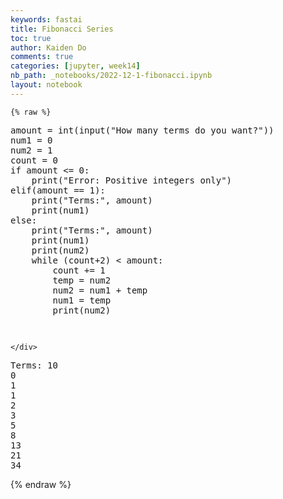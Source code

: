 ```yaml
---
keywords: fastai
title: Fibonacci Series
toc: true
author: Kaiden Do
comments: true
categories: [jupyter, week14]
nb_path: _notebooks/2022-12-1-fibonacci.ipynb
layout: notebook
---
```


<!--
#################################################
### THIS FILE WAS AUTOGENERATED! DO NOT EDIT! ###
#################################################
# file to edit: _notebooks/2022-12-1-fibonacci.ipynb
-->

<div class="container" id="notebook-container">
        
    {% raw %}
    
<div class="cell border-box-sizing code_cell rendered">
<div class="input">

<div class="inner_cell">
    <div class="input_area">
<div class=" highlight hl-ipython3"><pre><span></span><span class="n">amount</span> <span class="o">=</span> <span class="nb">int</span><span class="p">(</span><span class="nb">input</span><span class="p">(</span><span class="s2">&quot;How many terms do you want?&quot;</span><span class="p">))</span>
<span class="n">num1</span> <span class="o">=</span> <span class="mi">0</span>
<span class="n">num2</span> <span class="o">=</span> <span class="mi">1</span>
<span class="n">count</span> <span class="o">=</span> <span class="mi">0</span>
<span class="k">if</span> <span class="n">amount</span> <span class="o">&lt;=</span> <span class="mi">0</span><span class="p">:</span>
    <span class="nb">print</span><span class="p">(</span><span class="s2">&quot;Error: Positive integers only&quot;</span><span class="p">)</span>
<span class="k">elif</span><span class="p">(</span><span class="n">amount</span> <span class="o">==</span> <span class="mi">1</span><span class="p">):</span>
    <span class="nb">print</span><span class="p">(</span><span class="s2">&quot;Terms:&quot;</span><span class="p">,</span> <span class="n">amount</span><span class="p">)</span>
    <span class="nb">print</span><span class="p">(</span><span class="n">num1</span><span class="p">)</span>
<span class="k">else</span><span class="p">:</span>
    <span class="nb">print</span><span class="p">(</span><span class="s2">&quot;Terms:&quot;</span><span class="p">,</span> <span class="n">amount</span><span class="p">)</span>
    <span class="nb">print</span><span class="p">(</span><span class="n">num1</span><span class="p">)</span>
    <span class="nb">print</span><span class="p">(</span><span class="n">num2</span><span class="p">)</span>
    <span class="k">while</span> <span class="p">(</span><span class="n">count</span><span class="o">+</span><span class="mi">2</span><span class="p">)</span> <span class="o">&lt;</span> <span class="n">amount</span><span class="p">:</span>
        <span class="n">count</span> <span class="o">+=</span> <span class="mi">1</span>
        <span class="n">temp</span> <span class="o">=</span> <span class="n">num2</span>
        <span class="n">num2</span> <span class="o">=</span> <span class="n">num1</span> <span class="o">+</span> <span class="n">temp</span>
        <span class="n">num1</span> <span class="o">=</span> <span class="n">temp</span>
        <span class="nb">print</span><span class="p">(</span><span class="n">num2</span><span class="p">)</span>
        
        
        
</pre></div>

    </div>
</div>
</div>

<div class="output_wrapper">
<div class="output">

<div class="output_area">

<div class="output_subarea output_stream output_stdout output_text">
<pre>Terms: 10
0
1
1
2
3
5
8
13
21
34
</pre>
</div>
</div>

</div>
</div>

</div>
    {% endraw %}

</div>
 

